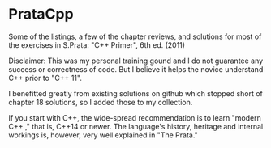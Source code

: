# PrataCpp
Some of the listings, a few of the chapter reviews, and solutions for most of the exercises in 
S.Prata: "C++ Primer", 6th ed. (2011) 

Disclaimer:  This was my personal training gound and I do not guarantee any success or correctness of code. 
But I believe it helps the novice understand C++ prior to "C++ 11".

I benefitted greatly from existing solutions on github which stopped short of chapter 18 solutions, so I added those to my collection.

If you start with C++, the wide-spread recommendation is to learn "modern C++ ," that is, C++14 or newer. 
The language's history, heritage and internal workings is, however, very well explained in "The Prata."
